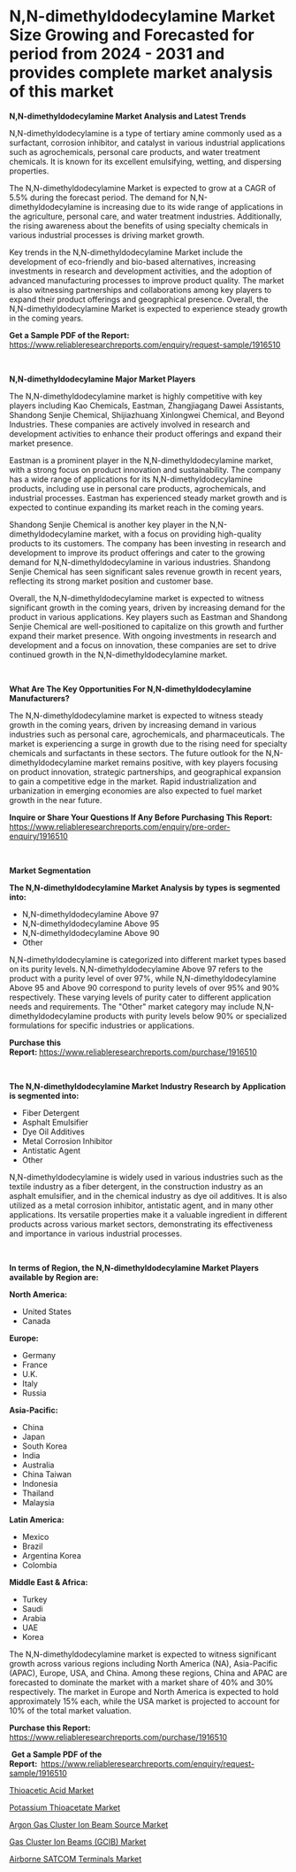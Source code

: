 <p><h1>N,N-dimethyldodecylamine Market Size Growing and Forecasted for period from 2024 - 2031 and provides complete market analysis of this market</h1></p><p><strong>N,N-dimethyldodecylamine Market Analysis and Latest Trends</strong></p>
<p><p>N,N-dimethyldodecylamine is a type of tertiary amine commonly used as a surfactant, corrosion inhibitor, and catalyst in various industrial applications such as agrochemicals, personal care products, and water treatment chemicals. It is known for its excellent emulsifying, wetting, and dispersing properties.</p><p>The N,N-dimethyldodecylamine Market is expected to grow at a CAGR of 5.5% during the forecast period. The demand for N,N-dimethyldodecylamine is increasing due to its wide range of applications in the agriculture, personal care, and water treatment industries. Additionally, the rising awareness about the benefits of using specialty chemicals in various industrial processes is driving market growth.</p><p>Key trends in the N,N-dimethyldodecylamine Market include the development of eco-friendly and bio-based alternatives, increasing investments in research and development activities, and the adoption of advanced manufacturing processes to improve product quality. The market is also witnessing partnerships and collaborations among key players to expand their product offerings and geographical presence. Overall, the N,N-dimethyldodecylamine Market is expected to experience steady growth in the coming years.</p></p>
<p><strong>Get a Sample PDF of the Report:&nbsp;</strong> <a href="https://www.reliableresearchreports.com/enquiry/request-sample/1916510">https://www.reliableresearchreports.com/enquiry/request-sample/1916510</a></p>
<p>&nbsp;</p>
<p><strong>N,N-dimethyldodecylamine Major Market Players</strong></p>
<p><p>The N,N-dimethyldodecylamine market is highly competitive with key players including Kao Chemicals, Eastman, Zhangjiagang Dawei Assistants, Shandong Senjie Chemical, Shijiazhuang Xinlongwei Chemical, and Beyond Industries. These companies are actively involved in research and development activities to enhance their product offerings and expand their market presence.</p><p>Eastman is a prominent player in the N,N-dimethyldodecylamine market, with a strong focus on product innovation and sustainability. The company has a wide range of applications for its N,N-dimethyldodecylamine products, including use in personal care products, agrochemicals, and industrial processes. Eastman has experienced steady market growth and is expected to continue expanding its market reach in the coming years.</p><p>Shandong Senjie Chemical is another key player in the N,N-dimethyldodecylamine market, with a focus on providing high-quality products to its customers. The company has been investing in research and development to improve its product offerings and cater to the growing demand for N,N-dimethyldodecylamine in various industries. Shandong Senjie Chemical has seen significant sales revenue growth in recent years, reflecting its strong market position and customer base.</p><p>Overall, the N,N-dimethyldodecylamine market is expected to witness significant growth in the coming years, driven by increasing demand for the product in various applications. Key players such as Eastman and Shandong Senjie Chemical are well-positioned to capitalize on this growth and further expand their market presence. With ongoing investments in research and development and a focus on innovation, these companies are set to drive continued growth in the N,N-dimethyldodecylamine market.</p></p>
<p>&nbsp;</p>
<p><strong>What Are The Key Opportunities For N,N-dimethyldodecylamine Manufacturers?</strong></p>
<p><p>The N,N-dimethyldodecylamine market is expected to witness steady growth in the coming years, driven by increasing demand in various industries such as personal care, agrochemicals, and pharmaceuticals. The market is experiencing a surge in growth due to the rising need for specialty chemicals and surfactants in these sectors. The future outlook for the N,N-dimethyldodecylamine market remains positive, with key players focusing on product innovation, strategic partnerships, and geographical expansion to gain a competitive edge in the market. Rapid industrialization and urbanization in emerging economies are also expected to fuel market growth in the near future.</p></p>
<p><strong>Inquire or Share Your Questions If Any Before Purchasing This Report:</strong> <a href="https://www.reliableresearchreports.com/enquiry/pre-order-enquiry/1916510">https://www.reliableresearchreports.com/enquiry/pre-order-enquiry/1916510</a></p>
<p>&nbsp;</p>
<p><strong>Market Segmentation</strong></p>
<p><strong>The N,N-dimethyldodecylamine Market Analysis by types is segmented into:</strong></p>
<p><ul><li>N,N-dimethyldodecylamine Above 97</li><li>N,N-dimethyldodecylamine Above 95</li><li>N,N-dimethyldodecylamine Above 90</li><li>Other</li></ul></p>
<p><p>N,N-dimethyldodecylamine is categorized into different market types based on its purity levels. N,N-dimethyldodecylamine Above 97 refers to the product with a purity level of over 97%, while N,N-dimethyldodecylamine Above 95 and Above 90 correspond to purity levels of over 95% and 90% respectively. These varying levels of purity cater to different application needs and requirements. The "Other" market category may include N,N-dimethyldodecylamine products with purity levels below 90% or specialized formulations for specific industries or applications.</p></p>
<p><strong>Purchase this Report:&nbsp;</strong><a href="https://www.reliableresearchreports.com/purchase/1916510">https://www.reliableresearchreports.com/purchase/1916510</a></p>
<p>&nbsp;</p>
<p><strong>The N,N-dimethyldodecylamine Market Industry Research by Application is segmented into:</strong></p>
<p><ul><li>Fiber Detergent</li><li>Asphalt Emulsifier</li><li>Dye Oil Additives</li><li>Metal Corrosion Inhibitor</li><li>Antistatic Agent</li><li>Other</li></ul></p>
<p><p>N,N-dimethyldodecylamine is widely used in various industries such as the textile industry as a fiber detergent, in the construction industry as an asphalt emulsifier, and in the chemical industry as dye oil additives. It is also utilized as a metal corrosion inhibitor, antistatic agent, and in many other applications. Its versatile properties make it a valuable ingredient in different products across various market sectors, demonstrating its effectiveness and importance in various industrial processes.</p></p>
<p>&nbsp;</p>
<p><strong>In terms of Region, the N,N-dimethyldodecylamine Market Players available by Region are:</strong></p>
<p>
    <p> <strong> North America: </strong>
        <ul>
            <li>United States</li>
            <li>Canada</li>
        </ul>
        </p> 
    <p> <strong> Europe: </strong>
        <ul>
            <li>Germany</li>
            <li>France</li>
            <li>U.K.</li>
            <li>Italy</li>
            <li>Russia</li>
        </ul>
        </p> 
    <p> <strong> Asia-Pacific: </strong>
        <ul>
            <li>China</li>
            <li>Japan</li>
            <li>South Korea</li>
            <li>India</li>
            <li>Australia</li>
            <li>China Taiwan</li>
            <li>Indonesia</li>
            <li>Thailand</li>
            <li>Malaysia</li>
        </ul>
        </p> 
    <p> <strong> Latin America: </strong>
        <ul>
            <li>Mexico</li>
            <li>Brazil</li>
            <li>Argentina Korea</li>
            <li>Colombia</li>
        </ul>
        </p> 
    <p> <strong> Middle East & Africa: </strong>
        <ul>
            <li>Turkey</li>
            <li>Saudi</li>
            <li>Arabia</li>
            <li>UAE</li>
            <li>Korea</li>
        </ul>
    </p>
    </p>
<p><p>The N,N-dimethyldodecylamine market is expected to witness significant growth across various regions including North America (NA), Asia-Pacific (APAC), Europe, USA, and China. Among these regions, China and APAC are forecasted to dominate the market with a market share of 40% and 30% respectively. The market in Europe and North America is expected to hold approximately 15% each, while the USA market is projected to account for 10% of the total market valuation.</p></p>
<p><strong>Purchase this Report: </strong><a href="https://www.reliableresearchreports.com/purchase/1916510">https://www.reliableresearchreports.com/purchase/1916510</a></p>
<p>&nbsp;<strong>Get a Sample PDF of the Report:&nbsp;&nbsp;</strong><a href="https://www.reliableresearchreports.com/enquiry/request-sample/1916510">https://www.reliableresearchreports.com/enquiry/request-sample/1916510</a></p>
<p><strong></strong></p>
<p><p><a href="https://view.publitas.com/reportprime-1/thioacetic-acid-market-with-the-goal-of-estimating-the-market-size-and-future-growth-potential-of-various-market-segments-based-on-component-applications-end-user-and-region/">Thioacetic Acid Market</a></p><p><a href="https://view.publitas.com/reportprime-1/potassium-thioacetate-market-analysis-examines-its-scope-on-growth-opportunities-and-forecasted-trends-spanning-from-2024-to-2031/">Potassium Thioacetate Market</a></p><p><a href="https://unruly-ladybug-44b.notion.site/Argon-Gas-Cluster-Ion-Beam-Source-Market-Furnish-Information-about-Market-Size-Market-Share-Market-0ee17b47b0ad4609bafdfcd8b8f21c41">Argon Gas Cluster Ion Beam Source Market</a></p><p><a href="https://gentle-editor-9db.notion.site/Gas-Cluster-Ion-Beams-GCIB-Market-Insights-Market-Players-and-Forecast-Till-2031-ad504d61c21d4a77b0ca320c51c56fa4">Gas Cluster Ion Beams (GCIB) Market</a></p><p><a href="https://poised-avenue-46d.notion.site/Airborne-SATCOM-Terminals-Market-Growth-Market-Trends-COVID-19-Impact-and-Forecasts-for-period-fr-3e1f7a43e7da48029ea04a0417e1209f">Airborne SATCOM Terminals Market</a></p></p>